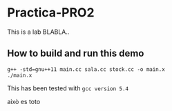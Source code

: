 # Practica-PRO2

This is a lab BLABLA..

## How to build and run this demo

```
g++ -std=gnu++11 main.cc sala.cc stock.cc -o main.x
./main.x
```

This has been tested with `gcc version 5.4`

això es toto

